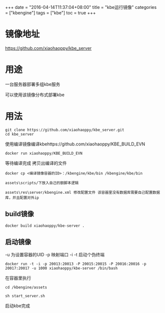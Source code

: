 +++
date = "2016-04-14T11:37:04+08:00"
title = "kbe运行镜像"
categories = ["kbengine"]
tags = ["kbe"]
toc = true
+++

# 镜像地址

https://github.com/xiaohaoppy/kbe_server

# 用途

 一台服务器部署多组kbe服务  
  
 可以使用该镜像分布式部署kbe
 
# 用法

 
 ```
 git clone https://github.com/xiaohaoppy/kbe_server.git
 cd kbe_server
 
 ```
 使用编译镜像编译kbehttps://github.com/xiaohaoppy/KBE_BUILD_EVN   
 
 ```
 docker run xiaohaoppy/KBE_BUILD_EVN
 
 ```
 
 
 等待编译完成 拷贝出编译的文件
 
 ```
 docker cp <编译镜像容器的ID>：/kbengine/kbe/bin /kbengine/kbe/bin
 
 ```
 
 ```
 assets\scripts/下放入自己的额脚本逻辑
 
 assets\res\server/kbengine.xml 修改配置文件 该容器里没有数据库需要自己配置数据库，并且配置对外ip
 ```
 
## build镜像
 
 ```
 docker build xiaohaoppy/kbe-server .
 ```
 
## 启动镜像
 
 -u 为设置容器的UID -p 映射端口  -i -t 启动个伪终端
 
 ```
 docker run -t -i -p 20013:20013 -P 20015:20015 -P 20016:20016 -p 20017:20017 -u 1000 xiaohaoppy/kbe-server /bin/bash
 
 ```
 在容器里执行
 ```
 cd /kbengine/assets
 
 sh start_server.sh
 ```
 
启动kbe完成
